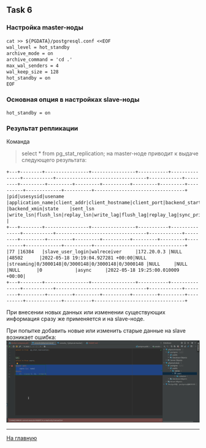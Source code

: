 ## Task 6

### Настройка master-ноды 
```
cat >> ${PGDATA}/postgresql.conf <<EOF
wal_level = hot_standby
archive_mode = on
archive_command = 'cd .'
max_wal_senders = 4
wal_keep_size = 128
hot_standby = on
EOF
```

### Основная опция в настройках slave-ноды
```
hot_standby = on
```

### Результат репликации
Команда 
> select * from  pg_stat_replication;
на master-ноде приводит к выдаче следующего результата:
```
+---+--------+----------------+----------------+-----------+---------------+-----------+---------------------------------+------------+---------+---------+---------+---------+----------+---------+---------+----------+-------------+----------+---------------------------------+
|pid|usesysid|usename         |application_name|client_addr|client_hostname|client_port|backend_start                    |backend_xmin|state    |sent_lsn |write_lsn|flush_lsn|replay_lsn|write_lag|flush_lag|replay_lag|sync_priority|sync_state|reply_time                       |
+---+--------+----------------+----------------+-----------+---------------+-----------+---------------------------------+------------+---------+---------+---------+---------+----------+---------+---------+----------+-------------+----------+---------------------------------+
|77 |16384   |slave_user_login|walreceiver     |172.20.0.3 |NULL           |48502      |2022-05-18 19:19:04.927281 +00:00|NULL        |streaming|0/3000148|0/3000148|0/3000148|0/3000148 |NULL     |NULL     |NULL      |0            |async     |2022-05-18 19:25:00.010009 +00:00|
+---+--------+----------------+----------------+-----------+---------------+-----------+---------------------------------+------------+---------+---------+---------+---------+----------+---------+---------+----------+-------------+----------+---------------------------------+

```

При внесении новых данных или изменении существующих информация сразу же применяется и на 
slave-ноде.

При попытке добавить новые или изменить старые данные на slave возникает ошибка:
![img.png](07/img.png)


---


[На главную](https://github.com/PanovAlexey/database_course/blob/main/README.md)